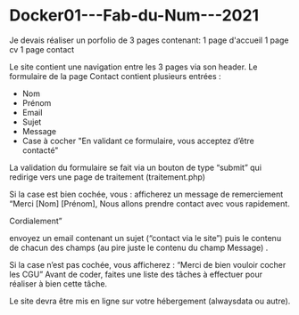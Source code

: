 # Docker01---Fab-du-Num---2021
Je devais réaliser un porfolio de 3 pages contenant:
  1 page d'accueil
  1 page cv
  1 page contact
  
Le site contient une navigation entre les 3 pages via son header.
Le formulaire de la page Contact contient plusieurs entrées :
- Nom
- Prénom
- Email
- Sujet
- Message
- Case à cocher "En validant ce formulaire, vous acceptez d’être contacté"

La validation du formulaire se fait via un bouton de type “submit” qui redirige vers une page de traitement (traitement.php)

Si la case est bien cochée, vous : 
afficherez un message de remerciement 
“Merci [Nom] [Prénom],
Nous allons prendre contact avec vous rapidement.

Cordialement”

 envoyez un email contenant un sujet (“contact via le site”) puis le contenu de chacun des champs (au pire juste le contenu du champ Message) .

Si la case n’est pas cochée, vous afficherez :
“Merci de bien vouloir cocher les CGU”
Avant de coder, faites une liste des tâches à effectuer pour réaliser à bien cette tâche.

Le site devra être mis en ligne sur votre hébergement (alwaysdata ou autre).
